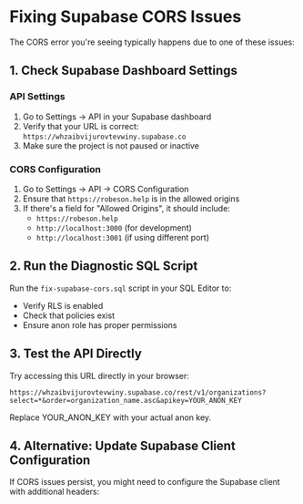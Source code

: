 # Fixing Supabase CORS Issues

The CORS error you're seeing typically happens due to one of these issues:

## 1. Check Supabase Dashboard Settings

### API Settings
1. Go to Settings → API in your Supabase dashboard
2. Verify that your URL is correct: `https://whzaibvijurovtevwiny.supabase.co`
3. Make sure the project is not paused or inactive

### CORS Configuration
1. Go to Settings → API → CORS Configuration
2. Ensure that `https://robeson.help` is in the allowed origins
3. If there's a field for "Allowed Origins", it should include:
   - `https://robeson.help`
   - `http://localhost:3000` (for development)
   - `http://localhost:3001` (if using different port)

## 2. Run the Diagnostic SQL Script

Run the `fix-supabase-cors.sql` script in your SQL Editor to:
- Verify RLS is enabled
- Check that policies exist
- Ensure anon role has proper permissions

## 3. Test the API Directly

Try accessing this URL directly in your browser:
```
https://whzaibvijurovtevwiny.supabase.co/rest/v1/organizations?select=*&order=organization_name.asc&apikey=YOUR_ANON_KEY
```

Replace YOUR_ANON_KEY with your actual anon key.

## 4. Alternative: Update Supabase Client Configuration

If CORS issues persist, you might need to configure the Supabase client with additional headers: